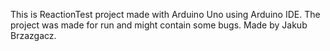 This is ReactionTest project made with Arduino Uno using Arduino IDE. The project was made for run and might contain some bugs. Made by Jakub Brzazgacz.
